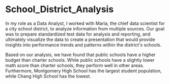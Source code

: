 # School_District_Analysis

In my role as a Data Analyst, I worked with Maria, the chief data scientist for a city school district, to analyze information from multiple sources. Our goal was to prepare standardized test data for analysis and reporting, and ultimately visualize the data to create a presentation that would provide insights into performance trends and patterns within the district's schools.

Based on our analysis, we have found that public schools have a higher budget than charter schools. While public schools have a slightly lower math score than charter schools, they perform well in other areas. Furthermore, Montgomery High School has the largest student population, while Chang High School has the lowest.
